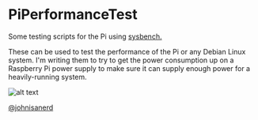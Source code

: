 # PiPerformanceTest

Some testing scripts for the Pi using [sysbench.](https://github.com/akopytov/sysbench)

These can be used to test the performance of the Pi or any Debian Linux system.  I'm writing them to try to get the power consumption up on a Raspberry Pi power supply to make sure it can supply enough power for a heavily-running system.

![alt text](https://i.imgur.com/095yz0p.jpg "The Raspberry Pi")


[@johnisanerd](https://github.com/johnisanerd/)
